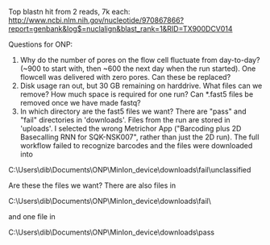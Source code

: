 Top blastn hit from 2 reads, 7k each:
http://www.ncbi.nlm.nih.gov/nucleotide/970867866?report=genbank&log$=nuclalign&blast_rank=1&RID=TX900DCV014

Questions for ONP:

1. Why do the number of pores on the flow cell fluctuate from day-to-day? (~900 to start with, then ~600 the next day when the run started). One flowcell was delivered with zero pores. Can these be replaced?
2. Disk usage ran out, but 30 GB remaining on harddrive. What files can we remove? How much space is required for one run? Can *.fast5 files be removed once we have made fastq?
3. In which directory are the fast5 files we want? There are "pass" and "fail" directories in 'downloads'. Files from the run are stored in 'uploads'. I selected the wrong Metrichor App ("Barcoding plus 2D Basecalling RNN for SQK-NSK007", rather than just the 2D run). The full workflow failed to recognize barcodes and the files were downloaded into 

C:\Users\dib\Documents\ONP\MinIon_device\downloads\fail\unclassified

Are these the files we want? There are also files in

C:\Users\dib\Documents\ONP\MinIon_device\downloads\fail\

and one file in

C:\Users\dib\Documents\ONP\MinIon_device\downloads\pass
